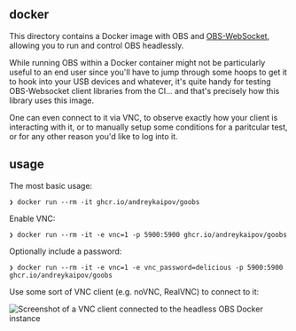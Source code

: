 ## docker

This directory contains a Docker image with OBS and
[OBS-WebSocket](https://github.com/obsproject/obs-websocket/), allowing you to
run and control OBS headlessly.

While running OBS within a Docker container might not be particularly useful to
an end user since you'll have to jump through some hoops to get it to hook into
your USB devices and whatever, it's quite handy for testing OBS-Websocket client
libraries from the CI... and that's precisely how this library uses this image.

One can even connect to it via VNC, to observe exactly how your client is
interacting with it, or to manually setup some conditions for a paritcular test,
or for any other reason you'd like to log into it.

## usage

The most basic usage:

```console
❯ docker run --rm -it ghcr.io/andreykaipov/goobs
```

Enable VNC:

```console
❯ docker run --rm -it -e vnc=1 -p 5900:5900 ghcr.io/andreykaipov/goobs
```

Optionally include a password:

```console
❯ docker run --rm -it -e vnc=1 -e vnc_password=delicious -p 5900:5900 ghcr.io/andreykaipov/goobs
```

Use some sort of VNC client (e.g. noVNC, RealVNC) to connect to it:

![Screenshot of a VNC client connected to the headless OBS Docker instance](vnc-example2.png)
